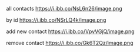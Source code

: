 all contacts
https://i.ibb.co/NsL6n26/image.png

by id
https://i.ibb.co/NSrLQ4k/image.png

add new contact
https://i.ibb.co/VpvVGjQ/image.png

remove contact
https://i.ibb.co/Gk6T2Qz/image.png
